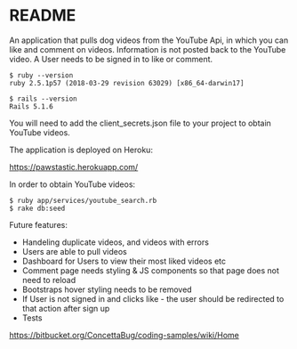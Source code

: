 # README

An application that pulls dog videos from the YouTube Api, in which you can like and comment on videos. Information is not posted back to the YouTube video. 
A User needs to be signed in to like or comment. 
 
 ````
 $ ruby --version
 ruby 2.5.1p57 (2018-03-29 revision 63029) [x86_64-darwin17]
````

````
$ rails --version 
Rails 5.1.6
````

You will need to add the client_secrets.json file to your project to obtain YouTube videos. 

The application is deployed on Heroku:

https://pawstastic.herokuapp.com/

In order to obtain YouTube videos: 

````
$ ruby app/services/youtube_search.rb
$ rake db:seed
````

Future features: 

* Handeling duplicate videos, and videos with errors
* Users are able to pull videos 
* Dashboard for Users to view their most liked videos etc
* Comment page needs styling & JS components so that page does not need to reload
* Bootstraps hover styling needs to be removed
* If User is not signed in and clicks like - the user should be redirected to that action after sign up
* Tests


https://bitbucket.org/ConcettaBug/coding-samples/wiki/Home
